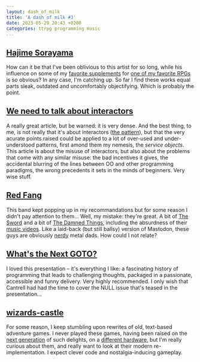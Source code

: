 ```yaml
---
layout: dash_of_milk
title: 'A dash of milk #3'
date: 2023-05-29 20:43 +0200
categories: ttrpg programming music
...
```


## [Hajime Sorayama](http://sorayama.jp/works/)

How can it be that I've been oblivious to this artist for so long, while his influence on some 
of my [favorite supplements](https://talsorianstore.com/collections/cyberpunk/products/chromebook-1-2) 
for [one of my favorite RPGs](https://rtalsoriangames.com/cyberpunk/) is so obvious? In any case, I'm 
catching up. So far I find these works equal parts sleak, outdated and uncomfortably objectifying. 
Which is probably the point.

## [We need to talk about interactors](https://mycodingtales.com/we-need-to-talk-about-interactors/)

A really great article, but be warned: it is very dense. And the best thing, to me, is not really that it's about interactors 
([the pattern](https://en.wikipedia.org/wiki/Command_pattern)), but that the very acurate points raised could be applied 
to a lot of over-used and under-understood patterns, first amond them my nemesis, the _service objects_. This article 
is about the misuse of interactors, but also about the problems that come with any similar misuse: the bad incentives 
it gives, the accidental blurring of the lines between OO and other programming paradigms, the wrong precedents it 
sets in the minds of beginners. Very wise stuff.

## [Red Fang](https://redfang.net)

This band kept popping up in my recommandations but for some reason I didn't pay attention to them… Well, my mistake: 
they're great. A bit of [The Sword](https://theswordofficial.com) and a bit of [The Damned Things](https://thedamnedthings.com), 
including the absurdness of their [music videos](https://www.youtube.com/watch?v=7KWhqIoRufQ). Like a laid-back (but still ballsy) 
version of Mastodon, these guys are obviously [nerdy](https://twitter.com/RedFang/status/1559609949952647170?s=20) metal dads. 
How could I not relate?

## [What's the Next GOTO?](https://youtu.be/3aw7777DS58)

I loved this presentation – it's everything I like: a fascinating history of programming that leads to challenging thoughts, 
packaged in a passionate, accessible and funny delivery. Very highly recommended. I only wish that Cantrell had had the time 
to cover the NULL issue that's teased in the presentation…

## [wizards-castle](https://github.com/gbirchmeier/wizards-castle)

For some reason, I keep stumbling upon rewrites of old, text-based adventure games. I never played these games, having been 
raised on the [next generation](https://cpcrulez.fr/GamesTest/la_chose_de_grotemburg.htm) of such delights, on a 
[different hardware](https://www.computinghistory.org.uk/det/2666/Amstrad-CPC-6128/), but I'm really curious about 
them, and really want to look at their modern re-implementation. I expect clever code and nostalgia-inducing gameplay.
 